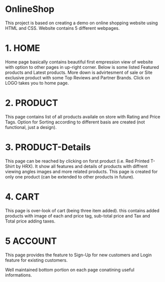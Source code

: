 # OnlineShop
This project is based on creating a demo on online shopping website using HTML and CSS. Website contains 5 different webpages.
# 1. HOME
Home page basically contains beautiful first empression view of website with option to other pages in up-right corner.
Below is some listed Featured products and Latest products.
More down is advirtesment of sale or Site exclusive product with some Top Reviews and Partner Brands.
Click on LOGO takes you to home page.
# 2. PRODUCT
This page contains list of all products availale on store with Rating and Price Tags.
Option for Sorting according to different basis are created (not functional, just a design).
# 3. PRODUCT-Details
This page can be reached by clicking on forst product (i.e. Red Printed T-Shirt by HRX).
It show all features and details of products with diffrent viewing angles images and more related products.
This page is created for only one product (can be extended to other products in future).
# 4. CART
This page is over-look of cart (being three item added). 
this contains added products with image of each and price tag, sub-total price and Tax and Total price adding taxes.
# 5 ACCOUNT
This page provides the feature to Sign-Up for new customers and Login feature for existing customers.

Well maintained bottom portion on each page conatining useful informations.
